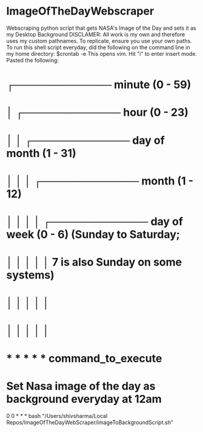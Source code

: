 # ImageOfTheDayWebscraper

Webscraping python script that gets NASA's Image of the Day and sets it as my Desktop Background
DISCLAMER: All work is my own and therefore uses my custom pathnames. To replicate, ensure you use your own paths.
To run this shell script everyday, did the following on the command line in my home directory:
$crontab -e
This opens vim. Hit "i" to enter insert mode. Pasted the following:

# ┌───────────── minute (0 - 59)

# │ ┌───────────── hour (0 - 23)

# │ │ ┌───────────── day of month (1 - 31)

# │ │ │ ┌───────────── month (1 - 12)

# │ │ │ │ ┌───────────── day of week (0 - 6) (Sunday to Saturday;

# │ │ │ │ │ 7 is also Sunday on some systems)

# │ │ │ │ │

# │ │ │ │ │

# \* \* \* \* \* command_to_execute

# Set Nasa image of the day as background everyday at 12am

0 0 \* \* \* bash "/Users/shivsharma/Local Repos/ImageOfTheDayWebScraper/imageToBackgroundScript.sh"
